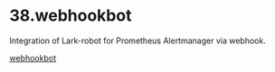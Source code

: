 # 38.webhookbot
Integration of Lark-robot for Prometheus Alertmanager via webhook.

[webhookbot](https://github.com/atompi/webhookbot)
